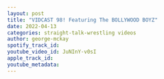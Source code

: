```yaml
---
layout: post
title: "VIDCAST 98! Featuring The BOLLYWOOD BOYZ"
date: 2022-04-13
categories: straight-talk-wrestling videos
author: george-mckay
spotify_track_id: 
youtube_video_id: JuNInY-v0sI
apple_track_id: 
youtube_metadata: 
---
```

